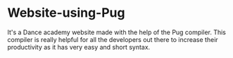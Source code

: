 # Website-using-Pug
It's a Dance academy website made with the help of the Pug compiler.
This compiler is really helpful for all the developers out there to increase their productivity as it has very easy and short syntax.
